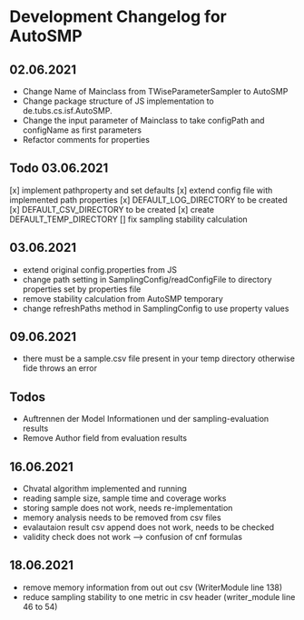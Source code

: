 # Development Changelog for AutoSMP

## 02.06.2021
- Change Name of Mainclass from TWiseParameterSampler to AutoSMP
- Change package structure of JS implementation to de.tubs.cs.isf.AutoSMP.<packages>
- Change the input parameter of Mainclass to take configPath and configName as first parameters
- Refactor comments for properties


## Todo 03.06.2021
[x] implement pathproperty and set defaults
[x] extend config file with implemented path properties
[x] DEFAULT_LOG_DIRECTORY to be created
[x] DEFAULT_CSV_DIRECTORY to be created
[x] create DEFAULT_TEMP_DIRECTORY
[] fix sampling stability calculation

## 03.06.2021
- extend original config.properties from JS
- change path setting in SamplingConfig/readConfigFile to directory properties set by properties file
- remove stability calculation from AutoSMP temporary
- change refreshPaths method in SamplingConfig to use property values

## 09.06.2021
- there must be a sample.csv file present in your temp directory otherwise fide throws an error

## Todos
- Auftrennen der Model Informationen und der sampling-evaluation results
- Remove Author field from evaluation results

## 16.06.2021
- Chvatal algorithm implemented and running
- reading sample size, sample time and coverage works
- storing sample does not work, needs re-implementation
- memory analysis needs to be removed from csv files
- evalautaion result csv append does not work, needs to be checked
- validity check does not work --> confusion of cnf formulas

## 18.06.2021
- remove memory information from out out csv (WriterModule line 138)
- reduce sampling stability to one metric in csv header (writer_module line 46 to 54)
